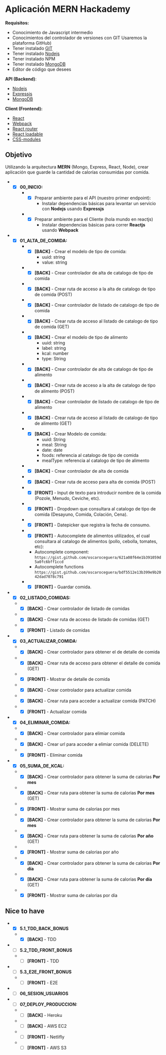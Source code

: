 # Aplicación MERN Hackademy
**Requisitos:**

* Conocimiento de Javascript intermedio
* Conocimientos del controlador de versiones con GIT Usaremos la plataforma GitHub)
* Tener instalado [GIT](https://git-scm.com)
* Tener instalado [Nodejs](https://nodejs.org)
* Tener instalado NPM
* Tener instalado [MongoDB](https://docs.mongodb.com/manual/administration/install-community/)
* Editor de código que desees

**API (Backend)**:

* [Nodejs](https://nodejs.org)
* [Expressjs](https://expressjs.com/es)
* [MongoDB](https://www.mongodb.com)

**Client (Frontend):**

* [React](https://es.reactjs.org/)
* [Webpack](https://webpack.js.org/)
* [React router](https://reacttraining.com/react-router/web/guides/quick-start)
* [React loadable](https://github.com/jamiebuilds/react-loadable)
* [CSS-modules](https://github.com/css-modules/css-modules)

## Objetivo

Utilizando la arquitectura **MERN** (Mongo, Express, React, Node), crear aplicación que guarde la cantidad de calorías consumidas por comida.


* *[x] **00_INICIO:**
    * *[x] Preparar ambiente para el API (nuestro primer endpoint):
        * Instalar dependencias básicas para levantar un servicio con **Nodejs** usando **Expressjs**
    * *[x] Preparar ambiente para el Cliente (hola mundo en reactjs)
        * Instalar dependencias básicas para correr **Reactjs** usando **Webpack**

* *[x] **01_ALTA_DE_COMIDA:**
	* *[x] **[BACK]** - Crear el modelo de tipo de comida:
        * uuid: string
        * value: string
    * *[x] **[BACK]** - Crear controlador de alta de catalogo de tipo de comida
    * *[x] **[BACK]** - Crear ruta de acceso a la alta de catalogo de tipo de comida (POST)
    * *[x] **[BACK]** - Crear controlador de listado de catalogo de tipo de comida
    * *[x] **[BACK]** - Crear ruta de acceso al listado de catalogo de tipo de comida (GET)
    * *[x] **[BACK]** - Crear el modelo de tipo de alimento
        * uuid: string
        * label: string
        * kcal: number
        * type: String
    * *[x] **[BACK]** - Crear controlador de alta de catalogo de tipo de alimento
    * *[x] **[BACK]** - Crear ruta de acceso a la alta de catalogo de tipo de alimento (POST)
    * *[x] **[BACK]** - Crear controlador de listado de catalogo de tipo de alimento 
    * *[x] **[BACK]** - Crear ruta de acceso al listado de catalogo de tipo de alimento (GET)
    * *[x] **[BACK]** - Crear Modelo de comida:
        * uuid: String
        * meal: String
        * date: date
        * foods: referencia al catalogo de tipo de comida
        * mealType: referencia al catalogo de tipo de alimento
    * *[x] **[BACK]** - Crear controlador de alta de comida
    * *[x] **[BACK]** - Crear ruta de acceso para alta de comida (POST)
    * *[x] **[FRONT]** - Input de texto para introducir nombre de la comida (Pozole, Menudo, Ceviche, etc).
    * *[x] **[FRONT]** - Dropdown que consultara al catalogo de tipo de comida (Desayuno, Comida, Colación, Cena).
    * *[x] **[FRONT]** - Datepicker que registra la fecha de consumo.
    * *[x] **[FRONT]** - Autocomplete de alimentos utilizados, el cual consultara al catalogo de alimentos (pollo, cebolla, tomates, etc):
      * Autocomplete component: `https://gist.github.com/oscaroceguera/621a08f64e1b391059d5a0fc6bff1ccd`
      * Autocomplete functions `https://gist.github.com/oscaroceguera/bdf5512e13b399e9b2042dad7078c791`
    * *[x] **[FRONT]** - Guardar comida.
    
* *[x] **02_LISTADO_COMIDAS:**
  * *[x] **[BACK]** - Crear controlador de listado de comidas
  * *[x] **[BACK]** - Crear ruta de acceso de listado de comidas (GET)
  * *[x] **[FRONT]** - Listado de comidas

* *[x] **03_ACTUALIZAR_COMIDA:**
  * *[x] **[BACK]** - Crear controlador para obtener el de detalle de comida
  * *[x] **[BACK]** - Crear ruta de acceso para obtener el detalle de comida (GET)
  * *[x] **[FRONT]** - Mostrar de detalle de comida
  * *[x] **[BACK]** - Crear controlador para actualizar comida
  * *[x] **[BACK]** - Crear ruta para acceder a actualizar comida (PATCH)
  * *[x] **[FRONT]** - Actualizar comida

* *[x] **04_ELIMINAR_COMIDA:**
  * *[x] **[BACK]** - Crear controlador para elimiar comida
  * *[x] **[BACK]** - Crear url para acceder a elimiar comida (DELETE)
  * *[x] **[FRONT]** - Eliminar comida

* *[x] **05_SUMA_DE_KCAL:**
  * *[x] **[BACK]** - Crear controlador para obtener la suma de calorias **Por mes**
  * *[x] **[BACK]** - Crear ruta para obtener la suma de calorias **Por mes** (GET)
  * *[x] **[FRONT]** - Mostrar suma de calorias por mes
  * *[x] **[BACK]** - Crear controlador para obtener la suma de calorias **Por mes**
  * *[x] **[BACK]** - Crear ruta para obtener la suma de calorias **Por año** (GET)
  * *[x] **[FRONT]** - Mostrar suma de calorias por año
  * *[x] **[BACK]** - Crear controlador para obtener la suma de calorias **Por día**
  * *[x] **[BACK]** - Crear ruta para obtener la suma de calorias **Por día** (GET)
  * *[x] **[FRONT]** - Mostrar suma de calorias por día

## Nice to have

* *[x] **5.1_TDD_BACK_BONUS**
  * *[x] **[BACK]** - TDD

* *[ ] **5.2_TDD_FRONT_BONUS**
  * *[ ] **[FRONT]** - TDD

* *[ ] **5.3_E2E_FRONT_BONUS**
  * *[ ] **[FRONT]** - E2E

* *[ ] **06_SESION_USUARIOS**

* *[ ] **07_DEPLOY_PRODUCCION:**
  * *[ ] **[BACK]** - Heroku
  * *[ ] **[BACK]** - AWS EC2
  * *[ ] **[FRONT]** - Netlifly
  * *[ ] **[FRONT]** - AWS S3
